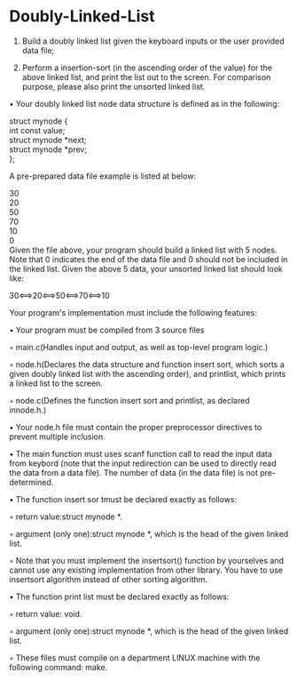 # Doubly-Linked-List
1) Build a doubly linked list given the keyboard inputs or the user provided data file;    
  
2) Perform a insertion-sort (in the ascending order of the value) for the above linked list, and print the list out to the screen. For comparison purpose, please also print the unsorted linked list.    
  
• Your doubly linked list node data structure is defined as in the following:   
  
  struct mynode {   
	    int const value;    
	    struct mynode *next;    
	    struct mynode *prev;    
      };    
  
A pre-prepared data file example is listed at below:    
  
30  
20  
50  
70    
10    
0  
Given the file above, your program should build a linked list with 5 nodes. Note that 0 indicates the end of the data file and 0 should not be included in the linked list. Given the above 5 data, your unsorted linked list should look like: 
  
30<==>20<==>50<==>70<==>10    
  
Your program's implementation must include the following features:  
  
• Your program must be compiled from 3 source files   
    
  ◦ main.c(Handles input and output, as well as top-level program logic.) 
  
  ◦ node.h(Declares the data structure and function insert sort, which sorts a given doubly linked list with the ascending order), 
and printlist, which prints a linked list to the screen.  
  
  ◦ node.c(Defines the function insert sort and printlist, as declared innode.h.) 
  
• Your node.h file must contain the proper preprocessor directives to prevent multiple inclusion.   

• The main function must uses scanf function call to read the input data from keybord (note that the input redirection can be used to directly read the data from a data file). The number of data (in the data file) is not pre-determined.   
  
  
    
• The function insert sor tmust be declared exactly as follows: 
  
  ◦ return value:struct mynode *.   
  
  ◦ argument (only one):struct mynode *, which is the head of the given linked list.  
  
  ◦ Note that you must implement the insertsort() function by yourselves and cannot use any existing implementation from other library. You have to use insertsort algorithm instead of other sorting algorithm.  
  
    
      
• The function print list must be declared exactly as follows: 
  
  ◦  return value: void. 
  
  ◦  argument (only one):struct mynode *, which is the head of the given linked list.   
  
  ◦  These files must compile on a department LINUX machine with the following command:
make. 
